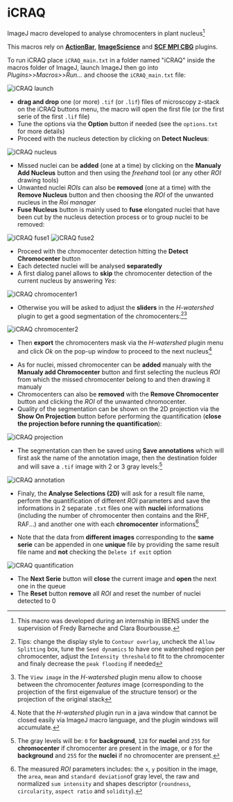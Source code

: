 # iCRAQ
ImageJ macro developed to analyse chromocenters in plant nucleus[^1]
[^1]: This macro was developed during an internship in IBENS under the supervision of Fredy Barneche and Clara Bourbousse.

This macros rely on [**ActionBar**](https://figshare.com/articles/Custom_toolbars_and_mini_applications_with_Action_Bar/3397603), [**ImageScience**](https://sites.imagej.net/ImageScience/) and [**SCF MPI CBG**](https://sites.imagej.net/SCF-MPI-CBG/) plugins.

To run iCRAQ place `iCRAQ_main.txt` in a folder named "iCRAQ" inside the macros folder of ImageJ, launch ImageJ then go into *Plugins>>Macros>>Run...* and choose the `iCRAQ_main.txt` file:

![iCRAQ launch](/Exemple/Illustration/iCRAQ_001.png)

* **drag and drop** one (or more) `.tif` (or `.lif`) files of microscopy z-stack on the iCRAQ buttons menu, the macro will open the first file (or the first serie of the first `.lif` file)
* Tune the options via the **Option** button if needed (see the `options.txt` for more details)
* Proceed with the nucleus detection by clicking on **Detect Nucleus**:

![iCRAQ nucleus](/Exemple/Illustration/iCRAQ_002.png)

* Missed nuclei can be **added** (one at a time) by clicking on the **Manualy Add Nucleus** button and then using the *freehand* tool (or any other *ROI* drawing tools)
* Unwanted nuclei *ROIs* can also be **removed** (one at a time) with the **Remove Nucleus** button and then choosing the *ROI* of the unwanted nucleus in the *Roi manager*
* **Fuse Nucleus** button is mainly used to **fuse** elongated nuclei that have been cut by the nucleus detection process or to group nuclei to be removed:

![iCRAQ fuse1](/Exemple/Illustration/iCRAQ_003.png)
![iCRAQ fuse2](/Exemple/Illustration/iCRAQ_004.png)

* Proceed with the chromocenter detection hitting the **Detect Chromocenter** button
* Each detected nuclei will be analysed **separatedly**
* A first dialog panel allows to **skip** the chromocenter detection of the current nucleus by answering *Yes*:

![iCRAQ chromocenter1](/Exemple/Illustration/iCRAQ_005.png)

* Otherwise you will be asked to adjust the **sliders** in the *H-watershed* plugin to get a good segmentation of the chromocenters:[^2][^3]

![iCRAQ chromocenter2](/Exemple/Illustration/iCRAQ_006.png)

[^2]: Tips: change the display style to `Contour overlay`, uncheck the `Allow Splitting` box, tune the `Seed dynamics` to have one watershed region per chromocenter, adjust the `Intensity threshold` to fit to the chromocenter and finaly decrease the `peak flooding` if needed
[^3]: The `View image` in the *H-watershed* plugin menu allow to choose between the chromocenter *features* image (corresponding to the projection of the first eigenvalue of the structure tensor) or the projection of the original stack
* Then **export** the chromocenters mask via the *H-watershed* plugin menu and click *Ok* on the pop-up window to proceed to the next nucleus[^4]
[^4]: Note that the *H-watershed* plugin run in a java window that cannot be closed easily via ImageJ macro language, and the plugin windows will accumulate.
* As for nuclei, missed chromocenter can be **added** manualy with the **Manualy add Chromocenter** button and first selecting the nucleus *ROI* from which the missed chromocenter belong to and then drawing it manualy
* Chromocenters can also be **removed** with the **Remove Chromocenter** button and clicking the *ROI* of the unwanted chromocenter.
* Quality of the segmentation can be shown on the 2D projection via the **Show On Projection** button before performing the quantification (**close the projection before running the quantification**):

![iCRAQ projection](/Exemple/Illustration/iCRAQ_007.png)

* The segmentation can then be saved using **Save annotations** which will first ask the name of the annotation image, then the destination folder and will save a `.tif` image with 2 or 3 gray levels:[^5]
[^5]: The gray levels will be: `0` for **background**, `128` for **nuclei** and `255` for **chromocenter** if chromocenter are present in the image, or `0` for the **background** and `255` for the **nuclei** if no chromocenter are prensent.

![iCRAQ annotation](/Exemple/Illustration/iCRAQ_008.png)

* Finaly, the **Analyse Selections (2D)** will ask for a result file name, perform the quantification of different *ROI* parameters and save the informations in 2 separate `.txt` files one with **nuclei** informations (including the number of chromocenter then contains and the RHF, RAF...) and another one with each **chromocenter** informations[^6]
[^6]: The measured *ROI* parameters includes: the `x`, `y` position in the image, the `area`, `mean` and `standard deviation`of gray level, the raw and normalized `sum intensity` and shapes descriptor (`roundness`, `circularity`, `aspect ratio` and `solidity`).
* Note that the data from **different images** corresponding to the **same serie** can be appended in one **unique** file by providing the same result file name and **not** checking the `Delete if exit` option

![iCRAQ quantification](/Exemple/Illustration/iCRAQ_009.png)

* The **Next Serie** button will **close** the current image and **open** the next one in the queue
* The **Reset** button **remove** all *ROI* and reset the number of nuclei detected to 0

